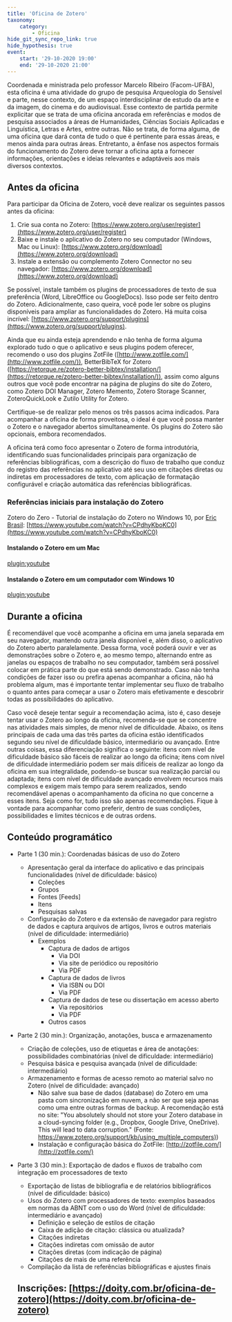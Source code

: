 ```yaml
---
title: 'Oficina de Zotero'
taxonomy:
    category:
        - Oficina
hide_git_sync_repo_link: true
hide_hypothesis: true
event:
    start: '29-10-2020 19:00'
    end: '29-10-2020 21:00'
---
```


Coordenada e ministrada pelo professor Marcelo Ribeiro (Facom-UFBA), esta oficina é uma atividade do grupo de pesquisa Arqueologia do Sensível e parte, nesse contexto, de um espaço interdisciplinar de estudo da arte e da imagem, do cinema e do audiovisual. Esse contexto de partida permite explicitar que se trata de uma oficina ancorada em referências e modos de pesquisa associados a áreas de Humanidades, Ciências Sociais Aplicadas e Linguística, Letras e Artes, entre outras. Não se trata, de forma alguma, de uma oficina que dará conta de tudo o que é pertinente para essas áreas, e menos ainda para outras áreas. Entretanto, a ênfase nos aspectos formais do funcionamento do Zotero deve tornar a oficina apta a fornecer informações, orientações e ideias relevantes e adaptáveis aos mais diversos contextos.

## Antes da oficina

Para participar da Oficina de Zotero, você deve realizar os seguintes passos antes da oficina:

1. Crie sua conta no Zotero: [https://www.zotero.org/user/register](https://www.zotero.org/user/register)
2. Baixe e instale o aplicativo do Zotero no seu computador (Windows, Mac ou Linux): [https://www.zotero.org/download](https://www.zotero.org/download)
3. Instale a extensão ou complemento Zotero Connector no seu navegador: [https://www.zotero.org/download](https://www.zotero.org/download)

Se possível, instale também os plugins de processadores de texto de sua preferência (Word, LibreOffice ou GoogleDocs). Isso pode ser feito dentro do Zotero. Adicionalmente, caso queira, você pode ler sobre os plugins disponíveis para ampliar as funcionalidades do Zotero. Há muita coisa incrível: [https://www.zotero.org/support/plugins](https://www.zotero.org/support/plugins).

Ainda que eu ainda esteja aprendendo e não tenha de forma alguma explorado tudo o que o aplicativo e seus plugins podem oferecer, recomendo o uso dos plugins ZotFile ([http://www.zotfile.com/](http://www.zotfile.com/)), BetterBibTeX for Zotero ([https://retorque.re/zotero-better-bibtex/installation/](https://retorque.re/zotero-better-bibtex/installation/)), assim como alguns outros que você pode encontrar na página de plugins do site do Zotero, como Zotero DOI Manager, Zotero Memento, Zotero Storage Scanner, ZoteroQuickLook e Zutilo Utility for Zotero.

Certifique-se de realizar pelo menos os três passos acima indicados. Para acompanhar a oficina de forma proveitosa, o ideal é que você possa manter o Zotero e o navegador abertos simultaneamente. Os plugins do Zotero são opcionais, embora recomendados.

A oficina terá como foco apresentar o Zotero de forma introdutória, identificando suas funcionalidades principais para organização de referências bibliográficas, com a descrição do fluxo de trabalho que conduz do registro das referências no aplicativo até seu uso em citações diretas ou indiretas em processadores de texto, com aplicação de formatação configurável e criação automática das referências bibliográficas.

### Referências iniciais para instalação do Zotero

Zotero do Zero - Tutorial de instalação do Zotero no Windows 10, por [Eric Brasil](https://ericbrasiln.github.io/ferramentas_digitais_UNILAB/aula3-zotero.html): [https://www.youtube.com/watch?v=CPdhyKboKC0](https://www.youtube.com/watch?v=CPdhyKboKC0)

#### Instalando o Zotero em um Mac

[plugin:youtube](https://www.youtube.com/watch?v=YcNHPAgW9BA)

#### Instalando o Zotero em um computador com Windows 10

[plugin:youtube](https://www.youtube.com/watch?v=oUS4Qd-mcjM)

## Durante a oficina

É recomendável que você acompanhe a oficina em uma janela separada em seu navegador, mantendo outra janela disponível e, além disso, o aplicativo do Zotero aberto paralelamente. Dessa forma, você poderá ouvir e ver as demonstrações sobre o Zotero e, ao mesmo tempo, alternando entre as janelas ou espaços de trabalho no seu computador, também será possível colocar em prática parte do que está sendo demonstrado. Caso não tenha condições de fazer isso ou prefira apenas acompanhar a oficina, não há problema algum, mas é importante tentar implementar seu fluxo de trabalho o quanto antes para começar a usar o Zotero mais efetivamente e descobrir todas as possibilidades do aplicativo.

Caso você deseje tentar seguir a recomendação acima, isto é, caso deseje tentar usar o Zotero ao longo da oficina, recomenda-se que se concentre nas atividades mais simples, de menor nível de dificuldade. Abaixo, os itens principais de cada uma das três partes da oficina estão identificados segundo seu nível de dificuldade básico, intermediário ou avançado. Entre outras coisas, essa diferenciação significa o seguinte: itens com nível de dificuldade básico são fáceis de realizar ao longo da oficina; itens com nível de dificuldade intermediário podem ser mais difíceis de realizar ao longo da oficina em sua integralidade, podendo-se buscar sua realização parcial ou adaptada; itens com nível de dificuldade avançado envolvem recursos mais complexos e exigem mais tempo para serem realizados, sendo recomendável apenas o acompanhamento da oficina no que concerne a esses itens. Seja como for, tudo isso são apenas recomendações. Fique à vontade para acompanhar como preferir, dentro de suas condições, possibilidades e limites técnicos e de outras ordens.

## Conteúdo programático

- Parte 1 (30 min.): Coordenadas básicas de uso do Zotero
    - Apresentação geral da interface do aplicativo e das principais funcionalidades (nível de dificuldade: básico)
        - Coleções
        - Grupos
        - Fontes [Feeds]
        - Itens
        - Pesquisas salvas
    - Configuração do Zotero e da extensão de navegador para registro de dados e captura arquivos de artigos, livros e outros materiais (nível de dificuldade: intermediário)
        - Exemplos
            - Captura de dados de artigos
                - Via DOI
                - Via site de periódico ou repositório
                - Via PDF
            - Captura de dados de livros
                - Via ISBN ou DOI
                - Via PDF
            - Captura de dados de tese ou dissertação em acesso aberto
                - Via repositórios
                - Via PDF
            - Outros casos
- Parte 2 (30 min.): Organização, anotações, busca e armazenamento
    - Criação de coleções, uso de etiquetas e área de anotações: possibilidades combinatórias (nível de dificuldade: intermediário)
    - Pesquisa básica e pesquisa avançada (nível de dificuldade: intermediário)
    - Armazenamento e formas de acesso remoto ao material salvo no Zotero (nível de dificuldade: avançado)
        - Não salve sua base de dados (database) do Zotero em uma pasta com sincronização em nuvem, a não ser que seja apenas como uma entre outras formas de backup. A recomendação está no site: "You absolutely should not store your Zotero database in a cloud-syncing
        folder (e.g., Dropbox, Google Drive, OneDrive). This will lead to data
        corruption." (Fonte: [https://www.zotero.org/support/kb/using_multiple_computers)](https://www.zotero.org/support/kb/using_multiple_computers))
        - Instalação e configuração básica do ZotFile: [http://zotfile.com/](http://zotfile.com/)
- Parte 3 (30 min.): Exportação de dados e fluxos de trabalho com integração em processadores de texto
    - Exportação de listas de bibliografia e de relatórios bibliográficos (nível de dificuldade: básico)
    - Usos do Zotero com processadores de texto: exemplos baseados em normas da ABNT com o uso do Word (nível de dificuldade: intermediário e avançado)
        - Definição e seleção de estilos de citação
        - Caixa de adição de citação: clássica ou atualizada?
        - Citações indiretas
        - Citações indiretas com omissão de autor
        - Citações diretas (com indicação de página)
        - Citações de mais de uma referência
    - Compilação da lista de referências bibliográficas e ajustes finais

    ## Inscrições: [https://doity.com.br/oficina-de-zotero](https://doity.com.br/oficina-de-zotero)